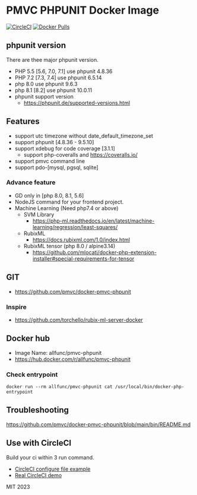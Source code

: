 # PMVC PHPUNIT Docker Image

[![CircleCI](https://circleci.com/gh/pmvc/docker-pmvc-phpunit/tree/main.svg?style=svg)](https://circleci.com/gh/pmvc/docker-pmvc-phpunit/tree/main)
[![Docker Pulls](https://img.shields.io/docker/pulls/allfunc/pmvc-phpunit.svg)](https://hub.docker.com/r/allfunc/pmvc-phpunit)

## phpunit version

There are thee major phpunit version.

-   PHP 5.5 [5.6, 7.0, 7.1] use phpunit 4.8.36
-   PHP 7.2 [7.3, 7.4] use phpunit 6.5.14
-   php 8.0 use phpunit 9.6.3
-   php 8.1 [8.2] use phpunit 10.0.11
-   phpunit support version
    -   https://phpunit.de/supported-versions.html

## Features

-   support utc timezone without date_default_timezone_set
-   support phpunit [4.8.36 - 9.5.10]
-   support xdebug for code coverage [3.1.1]
    -   support php-coveralls and https://coveralls.io/
-   support pmvc command line
-   support pdo-[mysql, pgsql, sqlite]

### Advance feature

-   GD only in [php 8.0, 8.1, 5.6]
-   NodeJS command for your frontend project.
-   Machine Learning (Need php7.4 or above)
    -   SVM Library
        -   https://php-ml.readthedocs.io/en/latest/machine-learning/regression/least-squares/
    -   RubixML
        -   https://docs.rubixml.com/1.0/index.html
    -   RubixML tensor (php 8.0 / alpine3.14)
        -   https://github.com/mlocati/docker-php-extension-installer#special-requirements-for-tensor

## GIT

-   https://github.com/pmvc/docker-pmvc-phpunit

### Inspire

-   https://github.com/torchello/rubix-ml-server-docker

## Docker hub

-   Image Name: allfunc/pmvc-phpunit
-   https://hub.docker.com/r/allfunc/pmvc-phpunit

### Check entrypoint

```
docker run --rm allfunc/pmvc-phpunit cat /usr/local/bin/docker-php-entrypoint
```

## Troubleshooting

https://github.com/pmvc/docker-pmvc-phpunit/blob/main/bin/README.md

## Use with CircleCI

Build your ci within 3 run command.

-   [CircleCI configure file example](https://github.com/pmvc/generator-php-pmvc-plugin/blob/master/generators/app/templates/_circleci/config.yml)
-   [Real CircleCI demo](https://app.circleci.com/pipelines/github/pmvc/pmvc)

MIT 2023
